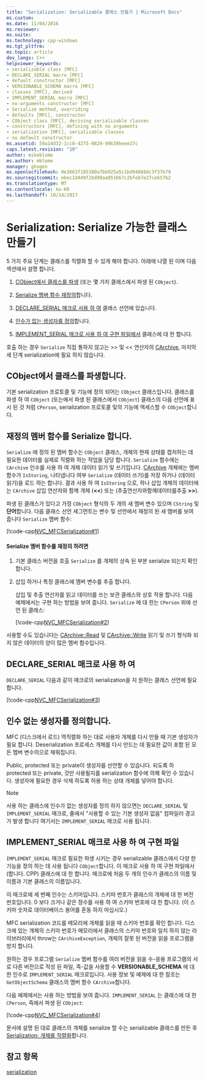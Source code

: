 ```yaml
---
title: "Serialization: Serializable 클래스 만들기 | Microsoft Docs"
ms.custom: 
ms.date: 11/04/2016
ms.reviewer: 
ms.suite: 
ms.technology: cpp-windows
ms.tgt_pltfrm: 
ms.topic: article
dev_langs: C++
helpviewer_keywords:
- serializable class [MFC]
- DECLARE_SERIAL macro [MFC]
- default constructor [MFC]
- VERSIONABLE_SCHEMA macro [MFC]
- classes [MFC], derived
- IMPLEMENT_SERIAL macro [MFC]
- no-arguments constructor [MFC]
- Serialize method, overriding
- defaults [MFC], constructor
- CObject class [MFC], deriving serializable classes
- constructors [MFC], defining with no arguments
- serialization [MFC], serializable classes
- no default constructor
ms.assetid: 59a14d32-1cc8-4275-9829-99639beee27c
caps.latest.revision: "10"
author: mikeblome
ms.author: mblome
manager: ghogen
ms.openlocfilehash: 0e3663f185380a7bb925a5c1bd94888dc3f37b79
ms.sourcegitcommit: ebec1d449f2bd98aa851667c2bfeb7e27ce657b2
ms.translationtype: MT
ms.contentlocale: ko-KR
ms.lasthandoff: 10/24/2017
---
```

# <a name="serialization-making-a-serializable-class"></a>Serialization: Serialize 가능한 클래스 만들기
5 가지 주요 단계는 클래스를 직렬화 할 수 있게 해야 합니다. 아래에 나열 된 이며 다음 섹션에서 설명 합니다.  
  
1.  [CObject에서 클래스를 파생](#_core_deriving_your_class_from_cobject) (또는 몇 가지 클래스에서 파생 된 `CObject`).  
  
2.  [Serialize 멤버 함수 재정의](#_core_overriding_the_serialize_member_function)합니다.  
  
3.  [DECLARE_SERIAL 매크로 사용 하 여](#_core_using_the_declare_serial_macro) 클래스 선언에 있습니다.  
  
4.  [인수가 없는 생성자를 정의](#_core_defining_a_constructor_with_no_arguments)합니다.  
  
5.  [IMPLEMENT_SERIAL 매크로 사용 하 여 구현 파일에서](#_core_using_the_implement_serial_macro_in_the_implementation_file) 클래스에 대 한 합니다.  
  
 호출 하는 경우 `Serialize` 직접 통하지 않고는 >> 및 << 연산자의 [CArchive](../mfc/reference/carchive-class.md), 마지막 세 단계 serialization에 필요 하지 않습니다.  
  
##  <a name="_core_deriving_your_class_from_cobject"></a>CObject에서 클래스를 파생합니다.  
 기본 serialization 프로토콜 및 기능에 정의 되어는 `CObject` 클래스입니다. 클래스를 파생 하 여 `CObject` (또는에서 파생 된 클래스에서 `CObject`) 클래스의 다음 선언에 표시 된 것 처럼 `CPerson`, serialization 프로토콜 및의 기능에 액세스할 수 `CObject`합니다.  
  
##  <a name="_core_overriding_the_serialize_member_function"></a>재정의 멤버 함수를 Serialize 합니다.  
 `Serialize` 에 정의 된 멤버 함수는 `CObject` 클래스, 개체의 현재 상태를 캡처하는 데 필요한 데이터를 실제로 직렬화 하는 작업을 담당 합니다. `Serialize` 함수에는 `CArchive` 인수를 사용 하 여 개체 데이터 읽기 및 쓰기입니다. [CArchive](../mfc/reference/carchive-class.md) 개체에는 멤버 함수가 `IsStoring`, 나타냅니다 여부 `Serialize` (데이터 쓰기)를 저장 하거나 (데이터 읽기)을 로드 하는 합니다. 결과 사용 하 여 `IsStoring` 으로, 하나 삽입 개체의 데이터에는 `CArchive` 삽입 연산자와 함께 개체 (**<\<**) 또는 (추출연산자와함께데이터를추출 **>>**).  
  
 파생 된 클래스가 있다고 가정 `CObject` 형식의 두 개의 새 멤버 변수 있으며 `CString` 및 **단어**합니다. 다음 클래스 선언 세그먼트는 변수 및 선언에서 재정의 된 새 멤버를 보여 줍니다 `Serialize` 멤버 함수:  
  
 [!code-cpp[NVC_MFCSerialization#1](../mfc/codesnippet/cpp/serialization-making-a-serializable-class_1.h)]  
  
#### <a name="to-override-the-serialize-member-function"></a>Serialize 멤버 함수를 재정의 하려면  
  
1.  기본 클래스 버전을 호출 `Serialize` 를 개체의 상속 된 부분 serialize 되는지 확인 합니다.  
  
2.  삽입 하거나 특정 클래스에 멤버 변수를 추출 합니다.  
  
     삽입 및 추출 연산자를 읽고 데이터를 쓰는 보관 클래스와 상호 작용 합니다. 다음 예제에서는 구현 하는 방법을 보여 줍니다. `Serialize` 에 대 한는 `CPerson` 위에 선언 된 클래스:  
  
     [!code-cpp[NVC_MFCSerialization#2](../mfc/codesnippet/cpp/serialization-making-a-serializable-class_2.cpp)]  
  
 사용할 수도 있습니다는 [CArchive::Read](../mfc/reference/carchive-class.md#read) 및 [CArchive::Write](../mfc/reference/carchive-class.md#write) 읽기 및 쓰기 형식화 되지 않은 데이터의 양이 많은 멤버 함수입니다.  
  
##  <a name="_core_using_the_declare_serial_macro"></a>DECLARE_SERIAL 매크로 사용 하 여  
 `DECLARE_SERIAL` 다음과 같이 매크로의 serialization을 지 원하는 클래스 선언에 필요 합니다.  
  
 [!code-cpp[NVC_MFCSerialization#3](../mfc/codesnippet/cpp/serialization-making-a-serializable-class_3.h)]  
  
##  <a name="_core_defining_a_constructor_with_no_arguments"></a>인수 없는 생성자를 정의합니다.  
 MFC (디스크에서 로드) 역직렬화 하는 대로 사용자 개체를 다시 만들 때 기본 생성자가 필요 합니다. Deserialization 프로세스 개체를 다시 만드는 데 필요한 값이 포함 된 모든 멤버 변수의으로 채워집니다.  
  
 Public, protected 또는 private이 생성자를 선언할 수 있습니다. 되도록 하 protected 또는 private, 것만 사용될지를 serialization 함수에 의해 확인 수 있습니다. 생성자에 필요한 경우 삭제 하도록 허용 하는 상태 개체를 넣어야 합니다.  
  
> [!NOTE]
>  사용 하는 클래스에 인수가 없는 생성자를 정의 하지 않으면는 `DECLARE_SERIAL` 및 `IMPLEMENT_SERIAL` 매크로, 줄에서 "사용할 수 있는 기본 생성자 없음" 컴파일러 경고가 발생 합니다 여기서는 `IMPLEMENT_SERIAL` 매크로 사용 됩니다.  
  
##  <a name="_core_using_the_implement_serial_macro_in_the_implementation_file"></a>IMPLEMENT_SERIAL 매크로 사용 하 여 구현 파일  
 `IMPLEMENT_SERIAL` 매크로 필요한 파생 시키는 경우 serializable 클래스에서 다양 한 기능을 정의 하는 데 사용 됩니다 `CObject`합니다. 이 매크로 사용 하 여 구현 파일에서 (합니다. CPP) 클래스에 대 한 합니다. 매크로에 처음 두 개의 인수가 클래스의 이름 및 이름과 기본 클래스의 이름입니다.  
  
 이 매크로에 세 번째 인수는 스키마입니다. 스키마 번호가 클래스의 개체에 대 한 버전 번호입니다. 0 보다 크거나 같은 정수를 사용 하 여 스키마 번호에 대 한 합니다. (이 스키마 숫자로 데이터베이스 용어를 혼동 하지 마십시오.)  
  
 MFC serialization 코드를 메모리에 개체를 읽을 때 스키마 번호를 확인 합니다. 디스크에 있는 개체의 스키마 번호가 메모리에서 클래스의 스키마 번호와 일치 하지 않는 라이브러리에서 throw는 `CArchiveException`, 개체의 잘못 된 버전을 읽을 프로그램을 방지 합니다.  
  
 원하는 경우 프로그램 `Serialize` 멤버 함수를 여러 버전을 읽을 수-응용 프로그램의 서로 다른 버전으로 작성 된 파일, 즉-값을 사용할 수 **VERSIONABLE_SCHEMA** 에 대 한 인수로 `IMPLEMENT_SERIAL` 매크로입니다. 사용 정보 및 예제에 대 한 참조는 `GetObjectSchema` 클래스의 멤버 함수 `CArchive`합니다.  
  
 다음 예제에서는 사용 하는 방법을 보여 줍니다. `IMPLEMENT_SERIAL` 는 클래스에 대 한 `CPerson`, 즉에서 파생 된 `CObject`:  
  
 [!code-cpp[NVC_MFCSerialization#4](../mfc/codesnippet/cpp/serialization-making-a-serializable-class_4.cpp)]  
  
 문서에 설명 된 대로 클래스의 개체를 serialize 할 수는 serializable 클래스를 만든 후 [Serialization: 개체를 직렬화](../mfc/serialization-serializing-an-object.md)합니다.  
  
## <a name="see-also"></a>참고 항목  
 [serialization](../mfc/serialization-in-mfc.md)

